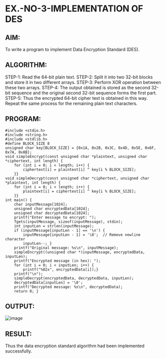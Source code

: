 # EX.-NO-3-IMPLEMENTATION OF DES
## AIM:
  To write a program to implement Data Encryption Standard (DES).
## ALGORITHM:
  STEP-1: Read the 64-bit plain text.
  STEP-2: Split it into two 32-bit blocks and store it in two different arrays.
  STEP-3: Perform XOR operation between these two arrays.
  STEP-4: The output obtained is stored as the second 32-bit sequence and the original second 32-bit sequence forms the first part.
  STEP-5: Thus the encrypted 64-bit cipher text is obtained in this way. Repeat the same process for the remaining plain text characters.
## PROGRAM:
```
#include <stdio.h>
#include <string.h>
#include <stdlib.h>
#define BLOCK_SIZE 8
unsigned char key[BLOCK_SIZE] = {0x1A, 0x2B, 0x3C, 0x4D, 0x5E, 0x6F, 0x7A, 0x8B};
void simpleEncrypt(const unsigned char *plaintext, unsigned char *ciphertext, int length) {
    for (int i = 0; i < length; i++) {
        ciphertext[i] = plaintext[i] ^ key[i % BLOCK_SIZE];
    }}
void simpleDecrypt(const unsigned char *ciphertext, unsigned char *plaintext, int length) {
    for (int i = 0; i < length; i++) {
        plaintext[i] = ciphertext[i] ^ key[i % BLOCK_SIZE];
    }}
int main() {
    char inputMessage[1024];
    unsigned char encryptedData[1024];
    unsigned char decryptedData[1024];
    printf("Enter message to encrypt: ");
    fgets(inputMessage, sizeof(inputMessage), stdin);
    int inputLen = strlen(inputMessage);
    if (inputMessage[inputLen - 1] == '\n') {
        inputMessage[inputLen - 1] = '\0';  // Remove newline character
        inputLen--; }
    printf("Original message: %s\n", inputMessage);
    simpleEncrypt((unsigned char *)inputMessage, encryptedData, inputLen);
    printf("Encrypted message (in hex): ");
    for (int i = 0; i < inputLen; i++) {
        printf("%02x", encryptedData[i]);}
    printf("\n");
    simpleDecrypt(encryptedData, decryptedData, inputLen);
    decryptedData[inputLen] = '\0';  
    printf("Decrypted message: %s\n", decryptedData);
    return 0; }
```
## OUTPUT:
![image](https://github.com/user-attachments/assets/0b0db44e-8475-42b1-b4c7-fd637de8e1ce)
## RESULT:
  Thus the data encryption standard algorithm had been implemented successfully.
